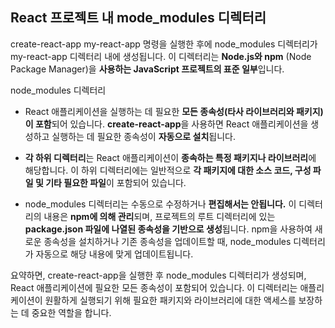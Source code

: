 ## React 프로젝트 내 mode_modules 디렉터리
create-react-app my-react-app 명령을 실행한 후에 node_modules 디렉터리가 my-react-app 디렉터리 내에 생성됩니다. 이 디렉터리는 **Node.js와 npm** (Node Package Manager)을 **사용하는 JavaScript 프로젝트의 표준 일부**입니다.

node_modules 디렉터리
- React 애플리케이션을 실행하는 데 필요한 **모든 종속성(타사 라이브러리와 패키지)이 포함**되어 있습니다. **create-react-app**을 사용하면 React 애플리케이션을 생성하고 실행하는 데 필요한 종속성이 **자동으로 설치**됩니다.

- **각 하위 디렉터리**는 React 애플리케이션이 **종속하는 특정 패키지나 라이브러리**에 해당합니다. 이 하위 디렉터리에는 일반적으로 **각 패키지에 대한 소스 코드, 구성 파일 및 기타 필요한 파일**이 포함되어 있습니다.

- node_modules 디렉터리는 수동으로 수정하거나 **편집해서는 안됩니다.** 이 디렉터리의 내용은 **npm에 의해 관리**되며, 프로젝트의 루트 디렉터리에 있는 **package.json 파일에 나열된 종속성을 기반으로 생성**됩니다. npm을 사용하여 새로운 종속성을 설치하거나 기존 종속성을 업데이트할 때, node_modules 디렉터리가 자동으로 해당 내용에 맞게 업데이트됩니다.

요약하면, create-react-app을 실행한 후 node_modules 디렉터리가 생성되며, React 애플리케이션에 필요한 모든 종속성이 포함되어 있습니다. 이 디렉터리는 애플리케이션이 원활하게 실행되기 위해 필요한 패키지와 라이브러리에 대한 액세스를 보장하는 데 중요한 역할을 합니다.
